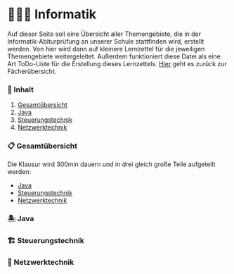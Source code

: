 # 👨🏽‍💻 Informatik

Auf dieser Seite soll eine Übersicht aller Themengebiete, die in der Informatik-Abiturprüfung an unserer Schule stattfinden wird, erstellt werden. Von hier wird dann auf kleinere Lernzettel für die jeweiligen Themengebiete weitergeleitet. Außerdem funktioniert diese Datei als eine Art ToDo-Liste für die Erstellung dieses Lernzettels. [Hier](../README.md) geht es zurück zur Fächerübersicht.

### 📔 Inhalt

1. [Gesamtübersicht](#gesamtübersicht)
2. [Java](#java)
3. [Steuerungstechnik](#steuerungstechnik)
4. [Netzwerktechnik](#netzwerktechnik)

### 📋 Gesamtübersicht <a name="gesamtübersicht"></a>

Die Klausur wird 300min dauern und in drei gleich große Teile aufgeteilt werden:

- [Java](#java)
- [Steuerungstechnik](#steuerungstechnik)
- [Netzwerktechnik](#netzwerktechnik)

### 🏝 Java <a name="java"></a>



### 🏗 Steuerungstechnik <a name="steuerungstechnik"></a>



### 🔌 Netzwerktechnik <a name="netzwerktechnik"></a>


